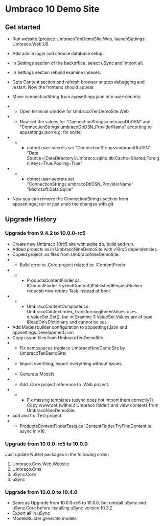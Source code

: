 # Umbraco 10 Demo Site 

## Get started

- Run website (project: UmbracoTenDemoSite.Web, launchSettings: Umbraco.Web.UI)
- Add admin login and choose database setup.
- In Settings section of the backoffice, select uSync and import all.
- In Settings section rebuild examine indexes.
- Goto Content section and refresh browser or stop debugging and restart. Now the frontend should appear.

- Move connectionString from appsettings.json into user-secrets:
- - Open terminal window for UmbracoTenDemoSite.Web
- - Now set the values for "ConnectionStrings:umbracoDbDSN" and "ConnectionStrings:umbracoDbDSN_ProviderName" accorting to appsettings.json e.g. for sqlite: 
- - - dotnet user-secrets set "ConnectionStrings:umbracoDbDSN" "Data Source=|DataDirectory|/Umbraco.sqlite.db;Cache=Shared;Foreign Keys=True;Pooling=True"
- - - dotnet user-secrets set "ConnectionStrings:umbracoDbDSN_ProviderName" "Microsoft.Data.Sqlite"
- Now you can remove the ConnectionStrings section from appsettings.json or just undo the changes with git.

## Upgrade History

### Upgrade from 9.4.2 to 10.0.0-rc5

- Create new Umbraco 10rc5 site with sqlite db, build and run.
- Added projects as in UmbracoNineDemoSite with v10rc5 dependencies.
- Copied project .cs files from UmbracoNineDemoSite.
- - Build error in .Core project related to: IContentFinder 
- - - ProductsContentFinder.cs: IContentFinder.TryFindContent(IPublishedRequestBuilder request) now retuns Task<bool> instead of bool.
- - - UmbracoContentComposer.cs: UmbracoContextIndex_TransformingIndexValues uses e.ValueSet.Set(), but in Examine 3 ValueSet.Values are of type IReadOnlyDictionary and cannot be set.
- Add Modelsbuilder configuration to appsettings.json and appsettings.Development.json.
- Copy usync files from UmbracoTenDemoSite.
- - Fix namespaces (replace UmbracoNineDemoSite by UmbracoTenDemoSite)
- - Import everthing, export everything without issues.
- - Generate Models
- - Add .Core project reference to .Web project.
- - - Fix missing templates (usync does not import them correctly?). Copy wwwroot (without Umbraco folder) and view contents from UmbracoNineDemoSite.
- add and fix .Test project.
- - ProductsContentFinderTests.cs IContentFinder.TryFindContent is async in v10.

### Upgrade from 10.0.0-rc5 to 10.0.0

Just update NuGet packages in the following order:
1. Umbraco.Cms.Web.Website
2. Umbraco.Cms
3. uSync.Core
4. uSync

### Upgrade from 10.0.0 to 10.4.0

- Same as Upgrade from 10.0.0-rc5 to 10.0.0, but unistall uSync and uSync.Core before installing uSync version 10.3.2
- Export all in uSync
- ModelsBuilder generate models
